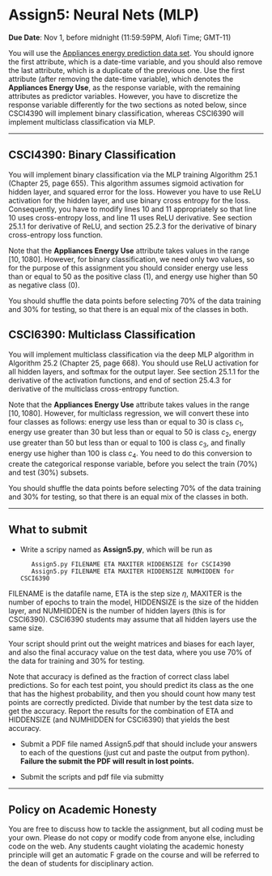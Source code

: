 <!--
.. title: CSCI4390-6390 Assign5
.. slug: dm_assign5
.. date: 2020-10-23 20:23:01 UTC-04:00
.. tags: 
.. category: 
.. link: 
.. description: 
.. has_math: True
.. type: text
-->

# Assign5: Neural Nets (MLP)

**Due Date**: Nov 1, before midnight (11:59:59PM, Alofi Time; GMT-11)


You will use the 
[Appliances energy prediction data set](https://archive.ics.uci.edu/ml/datasets/Appliances+energy+prediction#).
You should ignore the first attribute, which is a date-time variable,
and you should also remove the last attribute, which is a duplicate of
the previous one. Use the first attribute (after removing the
date-time variable), which denotes the
**Appliances Energy Use**, as the response variable, with the remaining
attributes as predictor variables. However, you have to discretize the
response variable differently for the two sections as noted below, since
CSCI4390 will implement binary classification, whereas CSCI6390
will implement multiclass classification via MLP.


---

## CSCI4390: Binary Classification

You will implement binary classification via the MLP training 
Algorithm 25.1 (Chapter 25, page 655). 
This algorithm assumes sigmoid activation for hidden layer, and squared
error for the loss. However you have to use ReLU activation for the
hidden layer, and use binary cross entropy for the loss.
Consequently, you have to modify lines 10 and 11 appropriately so that
line 10 uses cross-entropy loss, and line 11 uses ReLU derivative.
See section 25.1.1 for derivative of ReLU, and section 25.2.3 for the
derivative of binary cross-entropy loss function.

Note that the **Appliances Energy Use** attribute takes values in the
range $[10,1080]$. However, for binary classification, we need only two
values, so for the purpose of this assignment you should consider energy
use less than or equal to 50 as the positive class (1), and energy use
higher than 50 as negative class (0). 

You should shuffle the data points before selecting 70% of the data
training and 30% for testing, so that there is an equal mix of the
classes in both.

## CSCI6390: Multiclass Classification

You will implement multiclass classification via the deep MLP algorithm in
Algorithm 25.2 (Chapter 25, page 668). You should use ReLU activation
for all hidden layers, and softmax for the output layer. See section
25.1.1 for the derivative of the activation functions, and end of section
25.4.3 for derivative of the multiclass cross-entropy function.

Note that the **Appliances Energy Use** attribute takes values in the
range $[10,1080]$. However, for multiclass regression, we will convert
these into four classes as follows: energy use less than or equal to 30
is class $c_1$, energy use greater than 30 but less than or equal to 50
is class $c_2$, energy use greater than 50 but less than or equal to 100
is class $c_3$, and finally energy use higher than 100 is class $c_4$.
You need to do this conversion to create the categorical response
variable, before you select the train (70%) and test (30%) subsets.

You should shuffle the data points before selecting 70% of the data
training and 30% for testing, so that there is an equal mix of the
classes in both.

---

## What to submit

* Write a scripy named as **Assign5.py**, which will be run as 
      
         Assign5.py FILENAME ETA MAXITER HIDDENSIZE for CSCI4390
         Assign5.py FILENAME ETA MAXITER HIDDENSIZE NUMHIDDEN for CSCI6390

 FILENAME is the datafile name,  ETA is the
 step size $\eta$, 
 MAXITER is the number of epochs to train the model, HIDDENSIZE is the
 size of the hidden layer, and NUMHIDDEN is the number of hidden layers
 (this is for CSCI6390). CSCI6390 students may assume that all hidden
 layers use the same size.
 
Your script should print out the weight matrices and biases for each
layer, and also the final
accuracy value on the test data, where you use 70% of the data for
training and 30% for testing.

Note that accuracy is defined as the fraction of correct class label
predictions. So for each test point, you should predict its class as the
one that has the highest probability, and then you should count how many
test points are correctly predicted. Divide that number by the test data
size to get the accuracy. Report the
results for the combination of ETA and HIDDENSIZE (and NUMHIDDEN for
CSCI6390) that yields the best
accuracy.

* Submit a PDF file named Assign5.pdf that should include your answers
 to each of the questions (just cut and paste the output from python).
 **Failure the submit the PDF will result in lost points.** 

* Submit the scripts and pdf file via submitty

---

## Policy on Academic Honesty

You are free to discuss how to tackle the assignment, but all coding
must be your own. Please do not copy or modify code from anyone else,
including code on the web. Any students caught violating the academic
honesty principle will get an automatic F grade on the course and will
be referred to the dean of students for disciplinary action.

